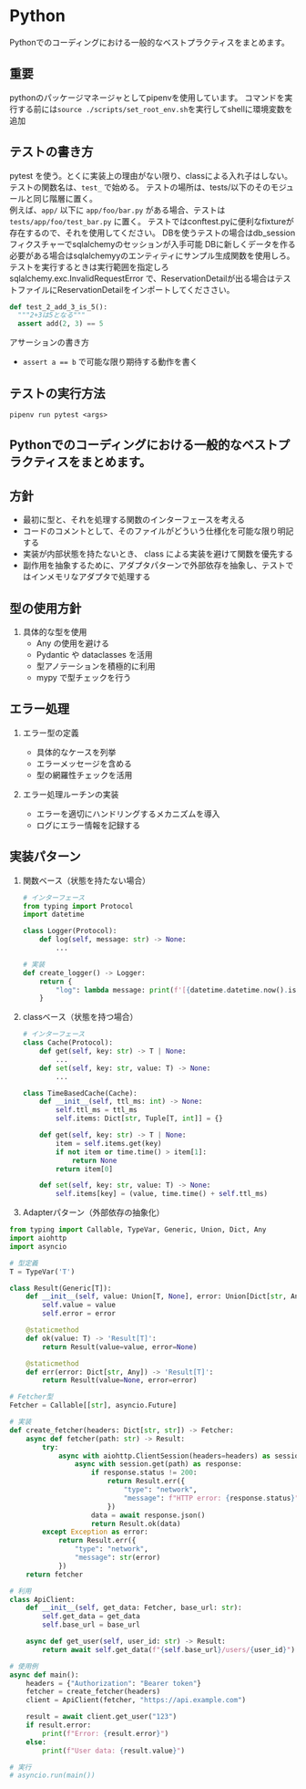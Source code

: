 # Python

Pythonでのコーディングにおける一般的なベストプラクティスをまとめます。

## 重要

pythonのパッケージマネージャとしてpipenvを使用しています。
コマンドを実行する前には`source ./scripts/set_root_env.sh`を実行してshellに環境変数を追加

## テストの書き方

pytest を使う。とくに実装上の理由がない限り、classによる入れ子はしない。  
テストの関数名は、`test_` で始める。
テストの場所は、tests/以下のそのモジュールと同じ階層に置く。  
例えば、`app/` 以下に `app/foo/bar.py` がある場合、テストは `tests/app/foo/test_bar.py` に置く。
テストではconftest.pyに便利なfixtureが存在するので、それを使用してください。
DBを使うテストの場合はdb_sessionフィクスチャーでsqlalchemyのセッションが入手可能
DBに新しくデータを作る必要がある場合はsqlalchemyyのエンティティにサンプル生成関数を使用しろ。
テストを実行するときは実行範囲を指定しろ
sqlalchemy.exc.InvalidRequestError で、ReservationDetailが出る場合はテストファイルにReservationDetailをインポートしてくだささい。


```python
def test_2_add_3_is_5():
  """2+3は5となる"""
  assert add(2, 3) == 5
```

アサーションの書き方

- `assert a == b` で可能な限り期待する動作を書く

## テストの実行方法

`pipenv run pytest <args>`

## Pythonでのコーディングにおける一般的なベストプラクティスをまとめます。

## 方針

- 最初に型と、それを処理する関数のインターフェースを考える
- コードのコメントとして、そのファイルがどういう仕様化を可能な限り明記する
- 実装が内部状態を持たないとき、 class による実装を避けて関数を優先する
- 副作用を抽象するために、アダプタパターンで外部依存を抽象し、テストではインメモリなアダプタで処理する

## 型の使用方針

1. 具体的な型を使用
   - Any の使用を避ける
   - Pydantic や dataclasses を活用
   - 型アノテーションを積極的に利用
   - mypy で型チェックを行う

## エラー処理

1. エラー型の定義
   - 具体的なケースを列挙
   - エラーメッセージを含める
   - 型の網羅性チェックを活用

2. エラー処理ルーチンの実装
   - エラーを適切にハンドリングするメカニズムを導入
   - ログにエラー情報を記録する

## 実装パターン

1. 関数ベース（状態を持たない場合）

   ```python
   # インターフェース
   from typing import Protocol   
   import datetime  

   class Logger(Protocol):
       def log(self, message: str) -> None:
           ...

   # 実装
   def create_logger() -> Logger:
       return {
           "log": lambda message: print(f'[{datetime.datetime.now().isoformat()}] {message}')
       }
   ```

2. classベース（状態を持つ場合）

   ```python
   # インターフェース
   class Cache(Protocol):
       def get(self, key: str) -> T | None:
           ...
       def set(self, key: str, value: T) -> None:
           ...

   class TimeBasedCache(Cache):
       def __init__(self, ttl_ms: int) -> None:
           self.ttl_ms = ttl_ms
           self.items: Dict[str, Tuple[T, int]] = {}

       def get(self, key: str) -> T | None:
           item = self.items.get(key)
           if not item or time.time() > item[1]:
               return None
           return item[0]

       def set(self, key: str, value: T) -> None:
           self.items[key] = (value, time.time() + self.ttl_ms)
   ```

3. Adapterパターン（外部依存の抽象化）

  ```python
  from typing import Callable, TypeVar, Generic, Union, Dict, Any
  import aiohttp
  import asyncio

  # 型定義
  T = TypeVar('T')

  class Result(Generic[T]):
      def __init__(self, value: Union[T, None], error: Union[Dict[str, Any], None]):
          self.value = value
          self.error = error

      @staticmethod
      def ok(value: T) -> 'Result[T]':
          return Result(value=value, error=None)

      @staticmethod
      def err(error: Dict[str, Any]) -> 'Result[T]':
          return Result(value=None, error=error)

  # Fetcher型
  Fetcher = Callable[[str], asyncio.Future]

  # 実装
  def create_fetcher(headers: Dict[str, str]) -> Fetcher:
      async def fetcher(path: str) -> Result:
          try:
              async with aiohttp.ClientSession(headers=headers) as session:
                  async with session.get(path) as response:
                      if response.status != 200:
                          return Result.err({
                              "type": "network",
                              "message": f"HTTP error: {response.status}"
                          })
                      data = await response.json()
                      return Result.ok(data)
          except Exception as error:
              return Result.err({
                  "type": "network",
                  "message": str(error)
              })
      return fetcher

  # 利用
  class ApiClient:
      def __init__(self, get_data: Fetcher, base_url: str):
          self.get_data = get_data
          self.base_url = base_url

      async def get_user(self, user_id: str) -> Result:
          return await self.get_data(f"{self.base_url}/users/{user_id}")

  # 使用例
  async def main():
      headers = {"Authorization": "Bearer token"}
      fetcher = create_fetcher(headers)
      client = ApiClient(fetcher, "https://api.example.com")

      result = await client.get_user("123")
      if result.error:
          print(f"Error: {result.error}")
      else:
          print(f"User data: {result.value}")

  # 実行
  # asyncio.run(main())
  ```